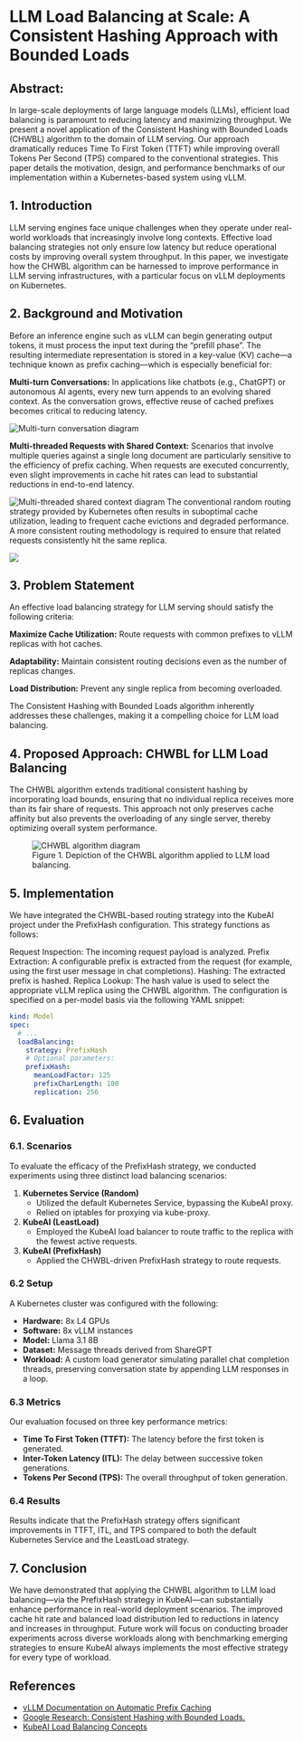 # LLM Load Balancing at Scale: A Consistent Hashing Approach with Bounded Loads

## Abstract:

In large-scale deployments of large language models (LLMs), efficient load balancing is paramount to reducing latency and maximizing throughput. We present a novel application of the Consistent Hashing with Bounded Loads (CHWBL) algorithm to the domain of LLM serving. Our approach dramatically reduces Time To First Token (TTFT) while improving overall Tokens Per Second (TPS) compared to the conventional strategies. This paper details the motivation, design, and performance benchmarks of our implementation within a Kubernetes-based system using vLLM.

## 1. Introduction

LLM serving engines face unique challenges when they operate under real-world workloads that increasingly involve long contexts. Effective load balancing strategies not only ensure low latency but reduce operational costs by improving overall system throughput. In this paper, we investigate how the CHWBL algorithm can be harnessed to improve performance in LLM serving infrastructures, with a particular focus on vLLM deployments on Kubernetes.

## 2. Background and Motivation

Before an inference engine such as vLLM can begin generating output tokens, it must process the input text during the “prefill phase”. The resulting intermediate representation is stored in a key-value (KV) cache—a technique known as prefix caching—which is especially beneficial for:

**Multi-turn Conversations:** In applications like chatbots (e.g., ChatGPT) or autonomous AI agents, every new turn appends to an evolving shared context. As the conversation grows, effective reuse of cached prefixes becomes critical to reducing latency.

<img src="../diagrams/multi-turn-clients.excalidraw.png" style="max-width:500px" alt="Multi-turn conversation diagram">

**Multi-threaded Requests with Shared Context:**
Scenarios that involve multiple queries against a single long document are particularly sensitive to the efficiency of prefix caching. When requests are executed concurrently, even slight improvements in cache hit rates can lead to substantial reductions in end-to-end latency.

<img src="../diagrams/multi-threaded-shared-context.excalidraw.png" style="max-width:500px" alt="Multi-threaded shared context diagram">
The conventional random routing strategy provided by Kubernetes often results in suboptimal cache utilization, leading to frequent cache evictions and degraded performance. A more consistent routing methodology is required to ensure that related requests consistently hit the same replica.

<img src="../diagrams/random-vs-consistent-hash.excalidraw.png" style="max-width:600px"></img>

## 3. Problem Statement

An effective load balancing strategy for LLM serving should satisfy the following criteria:

**Maximize Cache Utilization:** Route requests with common prefixes to vLLM replicas with hot caches.

**Adaptability:** Maintain consistent routing decisions even as the number of replicas changes.

**Load Distribution:** Prevent any single replica from becoming overloaded.

The Consistent Hashing with Bounded Loads algorithm inherently addresses these challenges, making it a compelling choice for LLM load balancing.

## 4. Proposed Approach: CHWBL for LLM Load Balancing

The CHWBL algorithm extends traditional consistent hashing by incorporating load bounds, ensuring that no individual replica receives more than its fair share of requests. This approach not only preserves cache affinity but also prevents the overloading of any single server, thereby optimizing overall system performance.

<figure> <img src="../diagrams/chwbl.excalidraw.png" style="max-width:600px" alt="CHWBL algorithm diagram"> <figcaption>Figure 1. Depiction of the CHWBL algorithm applied to LLM load balancing.</figcaption> </figure>

## 5. Implementation

We have integrated the CHWBL-based routing strategy into the KubeAI project under the PrefixHash configuration. This strategy functions as follows:

Request Inspection: The incoming request payload is analyzed.
Prefix Extraction: A configurable prefix is extracted from the request (for example, using the first user message in chat completions).
Hashing: The extracted prefix is hashed.
Replica Lookup: The hash value is used to select the appropriate vLLM replica using the CHWBL algorithm.
The configuration is specified on a per-model basis via the following YAML snippet:

```yaml
kind: Model
spec:
  # ...
  loadBalancing:
    strategy: PrefixHash
    # Optional parameters:
    prefixHash:
      meanLoadFactor: 125
      prefixCharLength: 100
      replication: 256
```

## 6. Evaluation

### 6.1. Scenarios

To evaluate the efficacy of the PrefixHash strategy, we conducted experiments using three distinct load balancing scenarios:

1. **Kubernetes Service (Random)**
    * Utilized the default Kubernetes Service, bypassing the KubeAI proxy.
    * Relied on iptables for proxying via kube-proxy.
2. **KubeAI (LeastLoad)**
    * Employed the KubeAI load balancer to route traffic to the replica with the fewest active requests.
3. **KubeAI (PrefixHash)**
    * Applied the CHWBL-driven PrefixHash strategy to route requests.

### 6.2 Setup

A Kubernetes cluster was configured with the following:

* **Hardware:** 8x L4 GPUs
* **Software:** 8x vLLM instances
* **Model:** Llama 3.1 8B
* **Dataset:** Message threads derived from ShareGPT
* **Workload:** A custom load generator simulating parallel chat completion threads, preserving conversation state by appending LLM responses in a loop.

### 6.3 Metrics
Our evaluation focused on three key performance metrics:

* **Time To First Token (TTFT):** The latency before the first token is generated.
* **Inter-Token Latency (ITL):** The delay between successive token generations.
* **Tokens Per Second (TPS):** The overall throughput of token generation.

### 6.4 Results

Results indicate that the PrefixHash strategy offers significant improvements in TTFT, ITL, and TPS compared to both the default Kubernetes Service and the LeastLoad strategy.

## 7. Conclusion

We have demonstrated that applying the CHWBL algorithm to LLM load balancing—via the PrefixHash strategy in KubeAI—can substantially enhance performance in real-world deployment scenarios. The improved cache hit rate and balanced load distribution led to reductions in latency and increases in throughput. Future work will focus on conducting broader experiments across diverse workloads along with benchmarking emerging strategies to ensure KubeAI always implements the most effective strategy for every type of workload.

## References

* [vLLM Documentation on Automatic Prefix Caching](https://docs.vllm.ai/en/latest/features/automatic_prefix_caching.html)
* [Google Research: Consistent Hashing with Bounded Loads.](https://research.google/blog/consistent-hashing-with-bounded-loads/)
* [KubeAI Load Balancing Concepts](https://www.kubeai.org/concepts/load-balancing/)